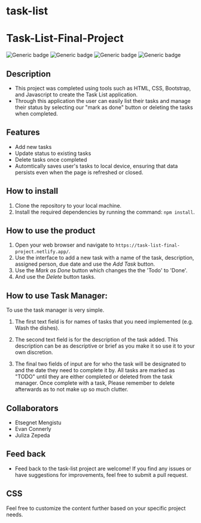 # task-list 


# Task-List-Final-Project
![Generic badge](https://img.shields.io/badge/HTML-blue.svg)
![Generic badge](https://img.shields.io/badge/CSS-brightgreen.svg)
![Generic badge](https://img.shields.io/badge/Bootstrap-blueviolet.svg)
![Generic badge](https://img.shields.io/badge/JavaScript-yellow.svg)
## Description
- This project was completed using tools such as HTML, CSS, Bootstrap, and Javascript to create the Task List application. 
- Through this application the user can easily list their tasks and manage their status by selecting our "mark as done" button or deleting the tasks when completed.
 ## Features
 - Add new tasks 
 - Update status to existing tasks
 - Delete tasks once completed
 - Automtically saves user's tasks to local device, ensuring that data persists even when the page is refreshed or closed. 

## How to install
1. Clone the repository to your local machine.
2. Install the required dependencies by running the command: `npm install`.

## How to use the product
1. Open your web browser and navigate to `https://task-list-final-project.netlify.app/`.
2. Use the interface to add a new task with a name of the task, description, assigned person, due date and use the *Add Task* button.
3. Use the *Mark as Done* button which changes the the 'Todo' to 'Done'.
4. And use the *Delete* button tasks.

## How to use Task Manager:
To use the task manager is very simple.

1. The first text field is for names of tasks that you need implemented (e.g. Wash the dishes).

2. The second text field is for the description of the task added. This description can be as descriptive or brief as you make it so use it to your own discretion.

3. The final two fields of input are for who the task will be designated to and the date they need to complete it by. All tasks are marked as "TODO" until they are either completed or deleted from the task manager. Once complete with a task, Please remember to delete afterwards as to not make up so much clutter. 

## Collaborators
- Etsegnet Mengistu
- Evan Connerly
- Juliza Zepeda

## Feed back
- Feed back to the task-list project are welcome! If you find any issues or have suggestions for improvements, feel free to submit a pull request.

## CSS
Feel free to customize the content further based on your specific project needs.
